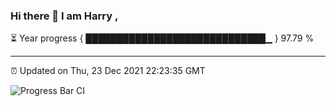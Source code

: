 ### Hi there 👋 I am Harry , 

⏳ Year progress { █████████████████████████████▁ } 97.79 %

---

⏰ Updated on Thu, 23 Dec 2021 22:23:35 GMT

![Progress Bar CI](https://github.com/duykhang68/duykhang68/workflows/Progress%20Bar%20CI/badge.svg)
